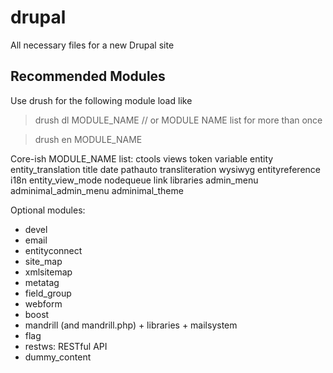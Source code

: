 drupal
======

All necessary files for a new Drupal site

Recommended Modules
-------------------
Use drush for the following module load like
  > drush dl MODULE_NAME // or MODULE NAME list for more than once
  
  > drush en MODULE_NAME

Core-ish MODULE_NAME list:
  ctools views token variable entity entity_translation title date pathauto transliteration wysiwyg entityreference i18n entity_view_mode nodequeue link libraries admin_menu adminimal_admin_menu adminimal_theme

Optional modules:
- devel
- email
- entityconnect
- site_map
- xmlsitemap
- metatag
- field_group
- webform
- boost
- mandrill (and mandrill.php) + libraries + mailsystem
- flag
- restws: RESTful API
- dummy_content